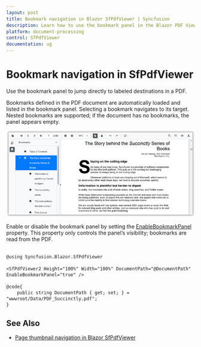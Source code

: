 ```yaml
---
layout: post
title: Bookmark navigation in Blazor SfPdfViewer | Syncfusion
description: Learn how to use the bookmark panel in the Blazor PDF Viewer to navigate to labeled destinations, including visibility options and behavior.
platform: document-processing
control: SfPdfViewer
documentation: ug
---
```


# Bookmark navigation in SfPdfViewer

Use the bookmark panel to jump directly to labeled destinations in a PDF.

Bookmarks defined in the PDF document are automatically loaded and listed in the bookmark panel. Selecting a bookmark navigates to its target. Nested bookmarks are supported; if the document has no bookmarks, the panel appears empty.

![Bookmark panel in Blazor PDF Viewer showing document bookmarks](../../blazor-classic/images/blazor-pdfviewer-bookmark-navigation.png)

Enable or disable the bookmark panel by setting the [EnableBookmarkPanel](https://help.syncfusion.com/cr/blazor/Syncfusion.Blazor.SfPdfViewer.PdfViewerBase.html#Syncfusion_Blazor_SfPdfViewer_PdfViewerBase_EnableBookmarkPanel) property. This property only controls the panel’s visibility; bookmarks are read from the PDF.

```cshtml

@using Syncfusion.Blazor.SfPdfViewer

<SfPdfViewer2 Height="100%" Width="100%" DocumentPath="@DocumentPath" EnableBookmarkPanel="true" />

@code{
    public string DocumentPath { get; set; } = "wwwroot/Data/PDF_Succinctly.pdf";
}

```

## See Also

* [Page thumbnail navigation in Blazor SfPdfViewer](./page-thumbnail)